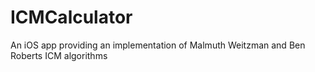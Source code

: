 # ICMCalculator
An iOS app providing an implementation of Malmuth Weitzman and Ben Roberts ICM algorithms
